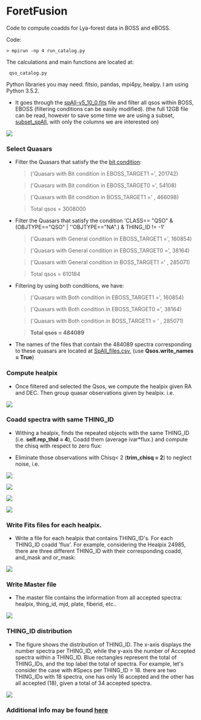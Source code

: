 # ForetFusion
Code to compute coadds for Lya-forest data in BOSS and eBOSS. 

Code:

    > mpirun -np 4 run_catalog.py

The calculations and main functions are located at:

     qso_catalog.py
     
Python libraries you may need: fitsio, pandas, mpi4py, healpy. I am using Python 3.5.2.

* It goes through the [spAll-v5_10_0.fits](https://data.sdss.org/sas/ebosswork/eboss/spectro/redux/v5_10_0/spAll-v5_10_0.fits) file and filter all qsos within BOSS, EBOSS (filtering conditions can be easily modified).
(the full 12GB file can be read, however to save some time we are using a subset, [subset_spAll](www.cosmo.bnl.gov/www/jvazquez/forest/subset_spAll-v5_10_0.csv), with only the columns we are interested on)

![](https://github.com/ja-vazquez/ForetFusion/blob/master/figs/Filters.jpg )

### Select Quasars

* Filter the Quasars that satisfy the the [bit condition](http://www.sdss.org/dr12/algorithms/bitmasks/#BOSSTILE_STATUS): 

    > ('Quasars with Bit condition in EBOSS_TARGET1 =', 201742)
    
    > ('Quasars with Bit condition in EBOSS_TARGET0 =', 54108)
    
    > ('Quasars with Bit condition in BOSS_TARGET1 =' , 466098)
    
    > Total qsos = 3008000

* Filter the Quasars that satisfy the condition  'CLASS== "QSO" & (OBJTYPE=="QSO" | ''OBJTYPE=="NA".) & THING_ID != -1'
    
    > ('Quasars with General condition in EBOSS_TARGET1 =', 160854)
    
    > ('Quasars with General condition in EBOSS_TARGET0 =', 38164)
    
    > ('Quasars with General condition in BOSS_TARGET1 =' , 285071)
    
    > Total qsos = 610184
    
    
* Filtering by using both conditions, we have:

    > ('Quasars with Both condition in EBOSS_TARGET1 =', 160854)
    
    > ('Quasars with Both condition in EBOSS_TARGET0 =', 38164)
    
    > ('Quasars with Both condition in BOSS_TARGET1 = ' , 285071)
    
    > **Total qsos = 484089**

* The names of the files that contain the 484089 spectra corresponding to these quasars are located at [SpAll_files.csv](www.cosmo.bnl.gov/www/jvazquez/forest/SpAll_files.csv), (use 
    **Qsos.write_names = True**)

### Compute healpix

* Once filtered and selected the Qsos, we compute the healpix given RA and DEC. Then group quasar observations given by healpix.
i.e. 

![](https://github.com/ja-vazquez/ForetFusion/blob/master/figs/THING_ID.jpg )


### Coadd spectra with same THING_ID

* Withing a healpix, finds the repeated objects with the same THING_ID (i.e. **self.rep_thid = 4**), Coadd them (average ivar*flux.) and compute the chisq with respect to zero flux:

* Eliminate those observations with Chisq< 2 (**trim_chisq  = 2**) to neglect noise, i.e.






![](https://github.com/ja-vazquez/ForetFusion/blob/master/figs/THING_ID_1info.jpg)

![](https://github.com/ja-vazquez/ForetFusion/blob/master/figs/THING_ID_1.jpg)

![](https://github.com/ja-vazquez/ForetFusion/blob/master/figs/THING_ID_2.jpg)


![](https://github.com/ja-vazquez/ForetFusion/blob/master/figs/THING_ID_4.jpg)


### Write Fits files for each healpix.

* Write a file for each healpix that contains THING_ID's. For each THING_ID coadd 'flux'. For example, considering the Healpix 24985, there are three different THING_ID with their corresponding coadd, and_mask and or_mask:
	
![](https://github.com/ja-vazquez/ForetFusion/blob/master/figs/healpix.jpg)



### Write Master file

* The master file contains the information from all accepted spectra:
 healpix, thing_id, mjd, plate, fiberid, etc.. 

![](https://github.com/ja-vazquez/ForetFusion/blob/master/figs/master.jpg)


### THING_ID distribution

* The figure shows the distribution of THING_ID. The x-axis displays the number
 spectra per THING_ID, while the y-axis the number of Accepted spectra within a THING_ID. Blue rectangles represent the total of THING_IDs, and the top label the total of spectra. 
 For example, let's consider the case with #Specs per THING_ID = 18.
 there are two THING_IDs with 18 spectra, one has only 16 accepted and the other has all accepted (18), given a total of 34 accepted spectra.
 

![](https://github.com/ja-vazquez/ForetFusion/blob/master/figs/dist.jpg)


### Additional info may be found [here](http://www.cosmo.bnl.gov/www/jvazquez/forest/)
